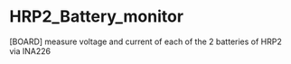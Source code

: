 # HRP2_Battery_monitor
[BOARD] measure voltage and current of each of the 2 batteries of HRP2 via INA226
